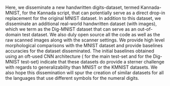 Here, we disseminate a new handwritten digits-dataset, termed Kannada-MNIST, for the
Kannada script, that can potentially serve as a direct drop-in replacement for the original
MNIST dataset. In addition to this dataset, we disseminate an additional real-world
handwritten dataset (with images), which we term as the Dig-MNIST dataset that can serve
as an out-of-domain test dataset. We also duly open source all the code as well as the raw
scanned images along with the scanner settings. We provide high level morphological
comparisons with the MNIST dataset and provide baselines accuracies for the dataset
disseminated. The initial baselines obtained using an oft-used CNN architecture ( for the
main test-set and for the Dig-MNIST test-set) indicate that these datasets do provide a sterner
challenge with regards to generalizability than MNIST or the KMNIST datasets. We also
hope this dissemination will spur the creation of similar datasets for all the languages that use
different symbols for the numeral digits.
